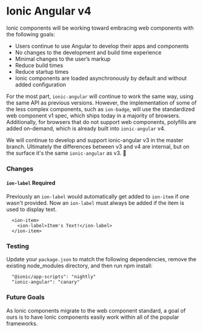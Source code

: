 # Ionic Angular v4

Ionic components will be working toward embracing web components with the following goals:

- Users continue to use Angular to develop their apps and components
- No changes to the development and build time experience
- Minimal changes to the user’s markup
- Reduce build times
- Reduce startup times
- Ionic components are loaded asynchronously by default and without added configuration

For the most part, `ionic-angular` will continue to work the same way, using the same API as previous versions. However, the implementation of some of the less complex components, such as `ion-badge`, will use the standardized web component v1 spec, which ships today in a majority of browsers. Additionally, for browsers that do not support web components, polyfills are added on-demand, which is already built into `ionic-angular` v4.

We will continue to develop and support ionic-angular v3 in the master branch. Ultimately the differences between v3 and v4 are internal, but on the surface it's the same `ionic-angular` as v3. :beers:


### Changes

#### `ion-label` Required

Previously an `ion-label` would automatically get added to `ion-item` if one wasn't provided. Now an `ion-label` must always be added if the item is used to display text.

```
  <ion-item>
    <ion-label>Item's Text!</ion-label>
  </ion-item>
```


### Testing

Update your `package.json` to match the following dependencies, remove the existing node_modules directory, and then run npm install:

```
  "@ionic/app-scripts": "nightly"
  "ionic-angular": "canary"
```


### Future Goals

As Ionic components migrate to the web component standard, a goal of ours is to have Ionic components easily work within all of the popular frameworks.

